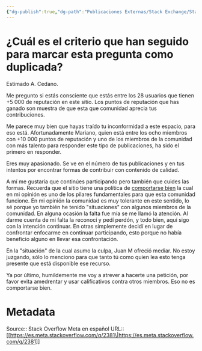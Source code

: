 ```yaml
---
{"dg-publish":true,"dg-path":"Publicaciones Externas/Stack Exchange/Stack Overflow en español/Stack Overflow en español Meta/es.meta.stackoverflow.com-2381.md","permalink":"/publicaciones-externas/stack-exchange/stack-overflow-en-espanol/stack-overflow-en-espanol-meta/es-meta-stackoverflow-com-2381/","title":"¿Cuál es el criterio que han seguido para marcar esta pregunta como duplicada?","hide":true,"noteIcon":"\"0\"","created":"2024-04-03T12:49:10.373-06:00","updated":"2024-04-05T16:44:01.713-06:00"}
---
```


# ¿Cuál es el criterio que han seguido para marcar esta pregunta como duplicada?

Estimado A. Cedano. 

Me pregunto si estás consciente que estás entre los 28 usuarios que tienen +5 000 de reputación en este sitio. Los puntos de reputación que has ganado son muestra de que esta que comunidad aprecia tus contribuciones.

Me parece muy bien que hayas traído tu inconformidad a este espacio, para eso está. Afortunadamente Mariano, quien está entre los ocho miembros con +10 000 puntos de reputación y uno de los miembros de la comunidad con más talento para responder este tipo de publicaciones, ha sido el primero en responder.

Eres muy apasionado. Se ve en el número de tus publicaciones y en tus intentos por encontrar formas de contribuir con contenido de calidad.

A mí me gustaría que continúes participando pero también que cuides las formas. Recuerda que el sitio tiene una política de [comportarse bien][1] la cual en mi opinión es uno de los pilares fundamentales para que esta comunidad funcione. En mi opinión la comunidad es muy tolerante en este sentido, lo sé porque yo también he tenido "situaciones" con algunos miembros de la comunidad. En alguna ocasión la falta fue mía se me llamó la atención. Al darme cuenta de mi falta la reconocí y pedí perdón, y todo bien, aquí sigo con la intención continuar. En otras simplemente decidí en lugar de confrontar enfocarme en continuar participando, esto porque no había beneficio alguno en llevar esa confrontación.

En la "situación" de la cual asumo la culpa, Juan M ofreció mediar. No estoy juzgando, sólo lo menciono para que tanto tú como quien lea esto tenga presente que está disponible ese recurso.

Ya por último, humildemente me voy a atrever a hacerte una petición, por favor evita amedrentar y usar calificativos contra otros miembros. Eso no es comportarse bien.

  [1]: https://es.stackoverflow.com/help/be-nice


# Metadata
Source:: Stack Overflow Meta en español
URL:: [[https://es.meta.stackoverflow.com/q/2381\|https://es.meta.stackoverflow.com/q/2381]]

